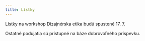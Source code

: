 ```yaml
---
title: Lístky
---
```


Lístky na workshop Dizajnérska etika budú spustené 17. 7. 

Ostatné podujatia sú prístupné na báze dobrovoľného príspevku.